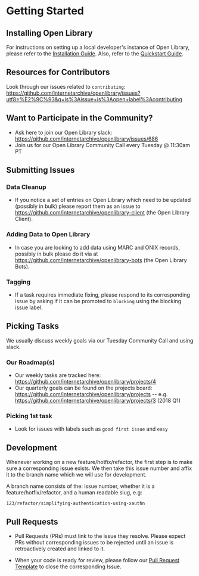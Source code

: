 # Getting Started

## Installing Open Library
For instructions on setting up a local developer's instance of Open Library, please refer to the [Installation Guide](https://github.com/internetarchive/openlibrary#installation). Also, refer to the [Quickstart Guide](https://github.com/internetarchive/openlibrary/wiki/Getting-Started).

## Resources for Contributors

Look through our issues related to `contributing`:
https://github.com/internetarchive/openlibrary/issues?utf8=%E2%9C%93&q=is%3Aissue+is%3Aopen+label%3Acontributing

## Want to Participate in the Community?
- Ask here to join our Open Library slack: https://github.com/internetarchive/openlibrary/issues/686
- Join us for our Open Library Community Call every Tuesday @ 11:30am PT

## Submitting Issues

### Data Cleanup
- If you notice a set of entries on Open Library which need to be updated (possibly in bulk) please report them as an issue to https://github.com/internetarchive/openlibrary-client (the Open Library Client).

### Adding Data to Open Library
- In case you are looking to add data using MARC and ONIX records, possibly in bulk please do it via at https://github.com/internetarchive/openlibrary-bots (the Open Library Bots).

### Tagging
- If a task requires immediate fixing, please respond to its corresponding issue by asking if it can be promoted to `blocking` using the blocking issue label.

## Picking Tasks
We usually discuss weekly goals via our Tuesday Community Call and using slack.

### Our Roadmap(s)
- Our weekly tasks are tracked here: https://github.com/internetarchive/openlibrary/projects/4
- Our quarterly goals can be found on the projects board: https://github.com/internetarchive/openlibrary/projects -- e.g. https://github.com/internetarchive/openlibrary/projects/3 (2018 Q1)

### Picking 1st task
- Look for issues with labels such as `good first issue` and `easy`

## Development

Whenever working on a new feature/hotfix/refactor, the first step is to make sure a corresponding issue exists. We then take this issue number and affix it to the branch name which we will use for development.

A branch name consists of the: issue number, whether it is a feature/hotfix/refactor, and a human readable slug, e.g:

```
123/refactor/simplifying-authentication-using-xauthn
```

## Pull Requests

* Pull Requests (PRs) must link to the issue they resolve. Please expect PRs without corresponding issues to be rejected until an issue is retroactively created and linked to it.

* When your code is ready for review, please follow our [Pull Request Template](https://github.com/internetarchive/openlibrary/blob/master/PULL_REQUEST_TEMPLATE.md) to close the corresponding Issue.